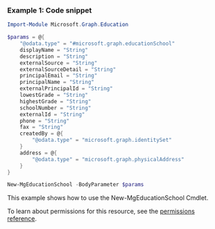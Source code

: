 ### Example 1: Code snippet

```powershellImport-Module Microsoft.Graph.Education

$params = @{
	"@odata.type" = "#microsoft.graph.educationSchool"
	displayName = "String"
	description = "String"
	externalSource = "String"
	externalSourceDetail = "String"
	principalEmail = "String"
	principalName = "String"
	externalPrincipalId = "String"
	lowestGrade = "String"
	highestGrade = "String"
	schoolNumber = "String"
	externalId = "String"
	phone = "String"
	fax = "String"
	createdBy = @{
		"@odata.type" = "microsoft.graph.identitySet"
	}
	address = @{
		"@odata.type" = "microsoft.graph.physicalAddress"
	}
}

New-MgEducationSchool -BodyParameter $params
```
This example shows how to use the New-MgEducationSchool Cmdlet.
To learn about permissions for this resource, see the [permissions reference](/graph/permissions-reference).

